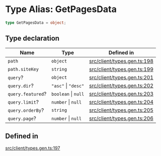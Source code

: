 # Type Alias: GetPagesData

```ts
type GetPagesData = object;
```

## Type declaration

| Name | Type | Defined in |
| ------ | ------ | ------ |
| `path` | `object` | [src/client/types.gen.ts:198](https://github.com/venuecms/sdk/blob/8aca1c9889978c21426c872f7a909a183677d750/src/client/types.gen.ts#L198) |
| `path.siteKey` | `string` | [src/client/types.gen.ts:199](https://github.com/venuecms/sdk/blob/8aca1c9889978c21426c872f7a909a183677d750/src/client/types.gen.ts#L199) |
| `query`? | `object` | [src/client/types.gen.ts:201](https://github.com/venuecms/sdk/blob/8aca1c9889978c21426c872f7a909a183677d750/src/client/types.gen.ts#L201) |
| `query.dir`? | `"asc"` \| `"desc"` | [src/client/types.gen.ts:202](https://github.com/venuecms/sdk/blob/8aca1c9889978c21426c872f7a909a183677d750/src/client/types.gen.ts#L202) |
| `query.featured`? | `boolean` \| `null` | [src/client/types.gen.ts:203](https://github.com/venuecms/sdk/blob/8aca1c9889978c21426c872f7a909a183677d750/src/client/types.gen.ts#L203) |
| `query.limit`? | `number` \| `null` | [src/client/types.gen.ts:204](https://github.com/venuecms/sdk/blob/8aca1c9889978c21426c872f7a909a183677d750/src/client/types.gen.ts#L204) |
| `query.orderBy`? | `string` | [src/client/types.gen.ts:205](https://github.com/venuecms/sdk/blob/8aca1c9889978c21426c872f7a909a183677d750/src/client/types.gen.ts#L205) |
| `query.page`? | `number` \| `null` | [src/client/types.gen.ts:206](https://github.com/venuecms/sdk/blob/8aca1c9889978c21426c872f7a909a183677d750/src/client/types.gen.ts#L206) |

## Defined in

[src/client/types.gen.ts:197](https://github.com/venuecms/sdk/blob/8aca1c9889978c21426c872f7a909a183677d750/src/client/types.gen.ts#L197)
